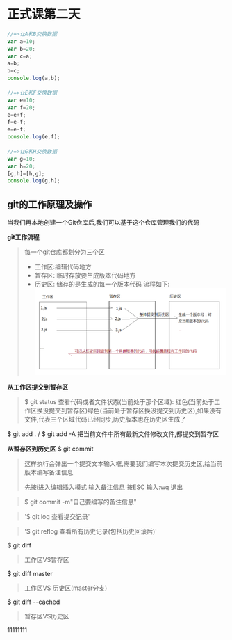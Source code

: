 # 正式课第二天
```javascript
//=>让A和B交换数据
var a=10;
var b=20;
var c=a;
a=b;
b=c;
console.log(a,b);

//=>让E和F交换数据
var e=10;
var f=20;
e=e+f;
f=e-f;
e=e-f;
console.log(e,f);

//=>让G和H交换数据
var g=10;
var h=20;
[g,h]=[h,g];
console.log(g,h);

```
## git的工作原理及操作
当我们再本地创建一个Git仓库后,我们可以基于这个仓库管理我们的代码

**git工作流程**
> 每一个git仓库都划分为三个区
> - 工作区:编辑代码地方
> - 暂存区: 临时存放要生成版本代码地方
> - 历史区: 储存的是生成的每一个版本代码
流程如下:
![Alt text](./1.png)

**从工作区提交到暂存区**
> $ git status 
> 查看代码或者文件状态(当前处于那个区域): 红色(当前处于工作区换没提交到暂存区)绿色(当前处于暂存区换没提交到历史区),如果没有文件,代表三个区域代码已经同步,历史版本也在历史区生成了

$ git add .    /   $ git add -A 
把当前文件中所有最新文件修改文件,都提交到暂存区


**从暂存区到历史区**
$ git commit  
> 这样执行会弹出一个提交文本输入框,需要我们编写本次提交历史区,给当前版本编写备注信息
> 
> 先按i进入编辑插入模式
> 输入备注信息
> 按ESC
> 输入:wq  退出

> $ git commit -m"自己要编写的备注信息"

> '$ git log 查看提交记录'

> '$ git reflog 查看所有历史记录(包括历史回滚后)'

$ git diff
> 工作区VS暂存区

$ git diff master
> 工作区VS 历史区(master分支)

$ git diff --cached
> 暂存区VS历史区

11111111